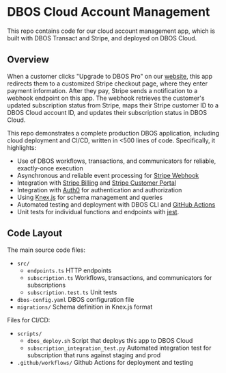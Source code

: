 # DBOS Cloud Account Management

This repo contains code for our cloud account management app, which is built with DBOS Transact and Stripe, and deployed on DBOS Cloud.

## Overview
When a customer clicks "Upgrade to DBOS Pro" on our [website](https://www.dbos.dev/pricing), this app redirects them to a customized Stripe checkout page, where they enter payment information. After they pay, Stripe sends a notification to a webhook endpoint on this app. The webhook retrieves the customer's updated subscription status from Stripe, maps their Stripe customer ID to a DBOS Cloud account ID, and updates their subscription status in DBOS Cloud.

This repo demonstrates a complete production DBOS application, including cloud deployment and CI/CD, written in <500 lines of code. Specifically, it highlights:

- Use of DBOS workflows, transactions, and communicators for reliable, exactly-once execution
- Asynchronous and reliable event processing for [Stripe Webhook](https://docs.stripe.com/webhooks)
- Integration with [Stripe Billing](https://stripe.com/billing) and [Stripe Customer Portal](https://docs.stripe.com/customer-management)
- Integration with [Auth0](https://auth0.com/) for authentication and authorization
- Using [Knex.js](https://knexjs.org/) for schema management and queries
- Automated testing and deployment with DBOS CLI and [GitHub Actions](https://github.com/features/actions)
- Unit tests for individual functions and endpoints with [jest](https://jestjs.io/).

## Code Layout

The main source code files:
- `src/`
  - `endpoints.ts` HTTP endpoints
  - `subscription.ts` Workflows, transactions, and communicators for subscriptions
  - `subscription.test.ts` Unit tests
- `dbos-config.yaml` DBOS configuration file
- `migrations/` Schema definition in Knex.js format

Files for CI/CD:
- `scripts/`
  - `dbos_deploy.sh` Script that deploys this app to DBOS Cloud
  - `subscription_integration_test.py` Automated integration test for subscription that runs against staging and prod
- `.github/workflows/` Github Actions for deployment and testing
